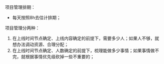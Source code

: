 项目管理排期：
- 每天按照8h去估计排期；

项目管理分两种：
1. 在上线时间节点确定、上线内容确定的前提下，需要多少人；如果人不够，就想办法调动资源、合理分配；
2. 在上线时间节点确定、人数确定的前提下，梳理能做多少事情；如果事情做不完，就根据事情优先级砍掉一些不重要的；